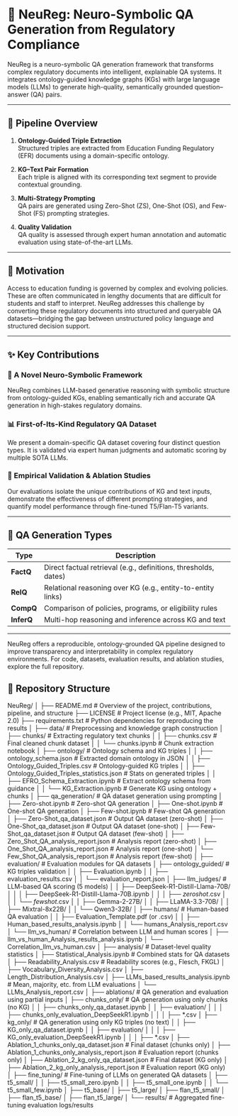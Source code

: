 # 🧠 NeuReg: Neuro-Symbolic QA Generation from Regulatory Compliance

NeuReg is a neuro-symbolic QA generation framework that transforms complex regulatory documents into intelligent, explainable QA systems. It integrates ontology-guided knowledge graphs (KGs) with large language models (LLMs) to generate high-quality, semantically grounded question–answer (QA) pairs.

---

## 🔄 Pipeline Overview

1. **Ontology-Guided Triple Extraction**  
   Structured triples are extracted from Education Funding Regulatory (EFR) documents using a domain-specific ontology.

2. **KG–Text Pair Formation**  
   Each triple is aligned with its corresponding text segment to provide contextual grounding.

3. **Multi-Strategy Prompting**  
   QA pairs are generated using Zero-Shot (ZS), One-Shot (OS), and Few-Shot (FS) prompting strategies.

4. **Quality Validation**  
   QA quality is assessed through expert human annotation and automatic evaluation using state-of-the-art LLMs.

---

## 🚀 Motivation

Access to education funding is governed by complex and evolving policies. These are often communicated in lengthy documents that are difficult for students and staff to interpret. NeuReg addresses this challenge by converting these regulatory documents into structured and queryable QA datasets—bridging the gap between unstructured policy language and structured decision support.

---

## ✨ Key Contributions

### 🧠 A Novel Neuro-Symbolic Framework

NeuReg combines LLM-based generative reasoning with symbolic structure from ontology-guided KGs, enabling semantically rich and accurate QA generation in high-stakes regulatory domains.

### 📊 First-of-Its-Kind Regulatory QA Dataset

We present a domain-specific QA dataset covering four distinct question types. It is validated via expert human judgments and automatic scoring by multiple SOTA LLMs.

### 🔬 Empirical Validation & Ablation Studies

Our evaluations isolate the unique contributions of KG and text inputs, demonstrate the effectiveness of different prompting strategies, and quantify model performance through fine-tuned T5/Flan-T5 variants.

---

## 🎯 QA Generation Types

| Type      | Description |
|-----------|-------------|
| **FactQ**   | Direct factual retrieval (e.g., definitions, thresholds, dates) |
| **RelQ**    | Relational reasoning over KG (e.g., entity-to-entity links) |
| **CompQ**   | Comparison of policies, programs, or eligibility rules |
| **InferQ**  | Multi-hop reasoning and inference across KG and text |

---

NeuReg offers a reproducible, ontology-grounded QA pipeline designed to improve transparency and interpretability in complex regulatory environments. For code, datasets, evaluation results, and ablation studies, explore the full repository.

## 📂 Repository Structure

NeuReg/
│
├── README.md                          # Overview of the project, contributions, pipeline, and structure
├── LICENSE                            # Project license (e.g., MIT, Apache 2.0)
├── requirements.txt                   # Python dependencies for reproducing the results
│
├── data/                              # Preprocessing and knowledge graph construction
│   ├── chunks/                        # Extracting regulatory text chunks
│   │   ├── chunks.csv                 # Final cleaned chunk dataset
│   │   └── chunks.ipynb               # Chunk extraction notebook
│   ├── ontology/                      # Ontology schema and KG triples
│   │   ├── ontology_schema.json       # Extracted domain ontology in JSON
│   │   ├── Ontology_Guided_Triples.csv          # Ontology-guided KG triples
│   │   ├── Ontology_Guided_Triples_statistics.json  # Stats on generated triples
│   │   ├── EFRO_Schema_Extraction.ipynb         # Extract ontology schema from guidance
│   │   └── KG_Extraction.ipynb                  # Generate KG using ontology + chunks
│
├── qa_generation/                     # QA dataset generation using prompting
│   ├── Zero-shot.ipynb                # Zero-shot QA generation
│   ├── One-shot.ipynb                 # One-shot QA generation
│   ├── Few-shot.ipynb                 # Few-shot QA generation
│   ├── Zero-Shot_qa_dataset.json      # Output QA dataset (zero-shot)
│   ├── One-Shot_qa_dataset.json       # Output QA dataset (one-shot)
│   ├── Few-Shot_qa_dataset.json       # Output QA dataset (few-shot)
│   ├── Zero_Shot_QA_analysis_report.json  # Analysis report (zero-shot)
│   ├── One_Shot_QA_analysis_report.json   # Analysis report (one-shot)
│   └── Few_Shot_QA_analysis_report.json   # Analysis report (few-shot)
│
├── evaluation/                        # Evaluation modules for QA datasets
│   ├── ontology_guided/               # KG triples validation
│   │   ├── Evaluation.ipynb
│   │   ├── evaluation_results.csv
│   │   └── evaluation_report.json
│   ├── llm_judges/                    # LLM-based QA scoring (5 models)
│   │   ├── DeepSeek-R1-Distill-Llama-70B/
│   │   │   ├── DeepSeek-R1-Distill-Llama-70B.ipynb
│   │   │   ├── *_zeroshot_*.csv
│   │   │   └── *_fewshot_*.csv
│   │   ├── Gemma-2-27B/
│   │   ├── LLaMA-3.3-70B/
│   │   ├── Mixtral-8x22B/
│   │   └── Qwen3-32B/
│   ├── humans/                        # Human-based QA evaluation
│   │   ├── Evaluation_Template.pdf (or .csv)
│   │   ├── Human_based_results_analysis.ipynb
│   │   └── humans_Analysis_report.csv
│   └── llm_vs_human/                 # Correlation between LLM and human scores
│       ├── llm_vs_human_Analysis_results_analysis.ipynb
│       └── Correlation_llm_vs_human.csv
│
├── analysis/                          # Dataset-level quality statistics
│   ├── Statistical_Analysis.ipynb     # Combined stats for QA datasets
│   ├── Readability_Analysis.csv       # Readability scores (e.g., Flesch, FKGL)
│   ├── Vocabulary_Diversity_Analysis.csv
│   ├── Length_Distribution_Analysis.csv
│   ├── LLMs_based_results_analysis.ipynb  # Mean, majority, etc. from LLM evaluations
│   └── LLMs_Analysis_report.csv
│
├── ablations/                         # QA generation and evaluation using partial inputs
│   ├── chunks_only/                   # QA generation using only chunks (no KG)
│   │   ├── chunks_only_qa_dataset.ipynb
│   │   ├── evaluation/
│   │   │   ├── chunks_only_evaluation_DeepSeekR1.ipynb
│   │   │   ├── *.csv
│   ├── kg_only/                       # QA generation using only KG triples (no text)
│   │   ├── KG_only_qa_dataset.ipynb
│   │   ├── evaluation/
│   │   │   ├── KG_only_evaluation_DeepSeekR1.ipynb
│   │   │   ├── *.csv
│   ├── Ablation_1_chunks_only_qa_dataset.json      # Final dataset (chunks only)
│   ├── Ablation_1_chunks_only_analysis_report.json # Evaluation report (chunks only)
│   ├── Ablation_2_kg_only_qa_dataset.json          # Final dataset (KG only)
│   ├── Ablation_2_kg_only_analysis_report.json     # Evaluation report (KG only)
│
├── fine_tuning/                       # Fine-tuning of LLMs on generated QA datasets
│   ├── t5_small/
│   │   ├── t5_small_zero.ipynb
│   │   ├── t5_small_one.ipynb
│   │   └── t5_small_few.ipynb
│   ├── t5_base/
│   ├── t5_large/
│   ├── flan_t5_small/
│   ├── flan_t5_base/
│   ├── flan_t5_large/
│   └── results/                       # Aggregated fine-tuning evaluation logs/results
